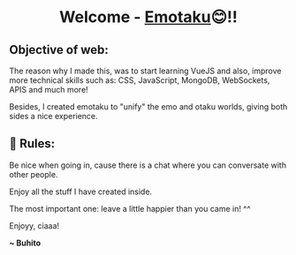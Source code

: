 <h1 align="center">
Welcome - <a href="https://emotaku.ddns.net/about" target="_blank" rel="noreferrer">Emotaku</a>😊!!
</h1>

<h2 style"background-color:red;">
Objective of web:
</h2>
<p>The reason why I made this, was to start learning VueJS and also, improve more technical skills such as: CSS, JavaScript, MongoDB, WebSockets, APIS and much more!</p>
<p>Besides, I created emotaku to "unify" the emo and otaku worlds, giving both sides a nice experience.</p>

<h2 style"background-color:green;">🤝 Rules:</h2>
<p>Be nice when going in, cause there is a chat where you can conversate with other people.</p>
<p>Enjoy all the stuff I have created inside.</p>
<p>The most important one: leave a little happier than you came in! ^^</p>

Enjoyy, ciaaa!

<b>~ Buhito</b>
